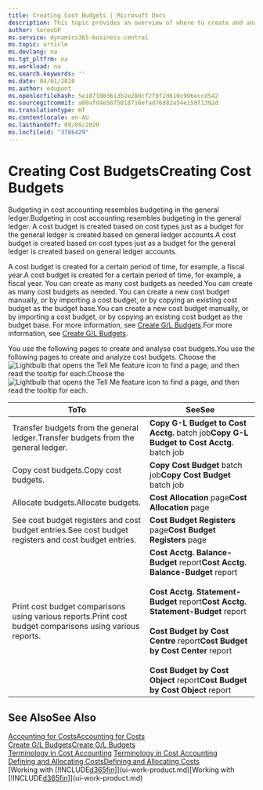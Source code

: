 ```yaml
---
title: Creating Cost Budgets | Microsoft Docs
description: This topic provides an overview of where to create and analyse cost budgets.
author: SorenGP
ms.service: dynamics365-business-central
ms.topic: article
ms.devlang: na
ms.tgt_pltfrm: na
ms.workload: na
ms.search.keywords: ''
ms.date: 04/01/2020
ms.author: edupont
ms.openlocfilehash: 5e1871083613b2e280cf2fbf2d610c996eccd542
ms.sourcegitcommit: a80afd4e5075018716efad76d82a54e158f1392d
ms.translationtype: HT
ms.contentlocale: en-AU
ms.lasthandoff: 09/09/2020
ms.locfileid: "3786429"
---
```

# <a name="creating-cost-budgets"></a><span data-ttu-id="34691-103">Creating Cost Budgets</span><span class="sxs-lookup"><span data-stu-id="34691-103">Creating Cost Budgets</span></span>
<span data-ttu-id="34691-104">Budgeting in cost accounting resembles budgeting in the general ledger.</span><span class="sxs-lookup"><span data-stu-id="34691-104">Budgeting in cost accounting resembles budgeting in the general ledger.</span></span> <span data-ttu-id="34691-105">A cost budget is created based on cost types just as a budget for the general ledger is created based on general ledger accounts.</span><span class="sxs-lookup"><span data-stu-id="34691-105">A cost budget is created based on cost types just as a budget for the general ledger is created based on general ledger accounts.</span></span>  

<span data-ttu-id="34691-106">A cost budget is created for a certain period of time, for example, a fiscal year.</span><span class="sxs-lookup"><span data-stu-id="34691-106">A cost budget is created for a certain period of time, for example, a fiscal year.</span></span> <span data-ttu-id="34691-107">You can create as many cost budgets as needed.</span><span class="sxs-lookup"><span data-stu-id="34691-107">You can create as many cost budgets as needed.</span></span> <span data-ttu-id="34691-108">You can create a new cost budget manually, or by importing a cost budget, or by copying an existing cost budget as the budget base.</span><span class="sxs-lookup"><span data-stu-id="34691-108">You can create a new cost budget manually, or by importing a cost budget, or by copying an existing cost budget as the budget base.</span></span> <span data-ttu-id="34691-109">For more information, see [Create G/L Budgets](finance-how-create-budgets.md).</span><span class="sxs-lookup"><span data-stu-id="34691-109">For more information, see [Create G/L Budgets](finance-how-create-budgets.md).</span></span>

<span data-ttu-id="34691-110">You use the following pages to create and analyse cost budgets.</span><span class="sxs-lookup"><span data-stu-id="34691-110">You use the following pages to create and analyze cost budgets.</span></span> <span data-ttu-id="34691-111">Choose the ![Lightbulb that opens the Tell Me feature](media/ui-search/search_small.png "Tell me what you want to do") icon to find a page, and then read the tooltip for each.</span><span class="sxs-lookup"><span data-stu-id="34691-111">Choose the ![Lightbulb that opens the Tell Me feature](media/ui-search/search_small.png "Tell me what you want to do") icon to find a page, and then read the tooltip for each.</span></span>

|<span data-ttu-id="34691-112">To</span><span class="sxs-lookup"><span data-stu-id="34691-112">To</span></span>|<span data-ttu-id="34691-113">See</span><span class="sxs-lookup"><span data-stu-id="34691-113">See</span></span>|  
|--------|---------|  
|<span data-ttu-id="34691-114">Transfer budgets from the general ledger.</span><span class="sxs-lookup"><span data-stu-id="34691-114">Transfer budgets from the general ledger.</span></span>|<span data-ttu-id="34691-115">**Copy G-L Budget to Cost Acctg.** batch job</span><span class="sxs-lookup"><span data-stu-id="34691-115">**Copy G-L Budget to Cost Acctg.** batch job</span></span>|  
|<span data-ttu-id="34691-116">Copy cost budgets.</span><span class="sxs-lookup"><span data-stu-id="34691-116">Copy cost budgets.</span></span>|<span data-ttu-id="34691-117">**Copy Cost Budget** batch job</span><span class="sxs-lookup"><span data-stu-id="34691-117">**Copy Cost Budget** batch job</span></span>|  
|<span data-ttu-id="34691-118">Allocate budgets.</span><span class="sxs-lookup"><span data-stu-id="34691-118">Allocate budgets.</span></span>|<span data-ttu-id="34691-119">**Cost Allocation** page</span><span class="sxs-lookup"><span data-stu-id="34691-119">**Cost Allocation** page</span></span>|  
|<span data-ttu-id="34691-120">See cost budget registers and cost budget entries.</span><span class="sxs-lookup"><span data-stu-id="34691-120">See cost budget registers and cost budget entries.</span></span>|<span data-ttu-id="34691-121">**Cost Budget Registers** page</span><span class="sxs-lookup"><span data-stu-id="34691-121">**Cost Budget Registers** page</span></span>|  
|<span data-ttu-id="34691-122">Print cost budget comparisons using various reports.</span><span class="sxs-lookup"><span data-stu-id="34691-122">Print cost budget comparisons using various reports.</span></span>|<span data-ttu-id="34691-123">**Cost Acctg. Balance-Budget** report</span><span class="sxs-lookup"><span data-stu-id="34691-123">**Cost Acctg. Balance-Budget** report</span></span><br /><br /> <span data-ttu-id="34691-124">**Cost Acctg. Statement-Budget** report</span><span class="sxs-lookup"><span data-stu-id="34691-124">**Cost Acctg. Statement-Budget** report</span></span><br /><br /> <span data-ttu-id="34691-125">**Cost Budget by Cost Centre** report</span><span class="sxs-lookup"><span data-stu-id="34691-125">**Cost Budget by Cost Center** report</span></span><br /><br /> <span data-ttu-id="34691-126">**Cost Budget by Cost Object** report</span><span class="sxs-lookup"><span data-stu-id="34691-126">**Cost Budget by Cost Object** report</span></span>|  

## <a name="see-also"></a><span data-ttu-id="34691-127">See Also</span><span class="sxs-lookup"><span data-stu-id="34691-127">See Also</span></span>  
[<span data-ttu-id="34691-128">Accounting for Costs</span><span class="sxs-lookup"><span data-stu-id="34691-128">Accounting for Costs</span></span>](finance-manage-cost-accounting.md)  
[<span data-ttu-id="34691-129">Create G/L Budgets</span><span class="sxs-lookup"><span data-stu-id="34691-129">Create G/L Budgets</span></span>](finance-how-create-budgets.md)  
<span data-ttu-id="34691-130">[Terminology in Cost Accounting](finance-terminology-in-cost-accounting.md) </span><span class="sxs-lookup"><span data-stu-id="34691-130">[Terminology in Cost Accounting](finance-terminology-in-cost-accounting.md) </span></span>  
[<span data-ttu-id="34691-131">Defining and Allocating Costs</span><span class="sxs-lookup"><span data-stu-id="34691-131">Defining and Allocating Costs</span></span>](finance-define-and-allocate-costs.md)  
<span data-ttu-id="34691-132">[Working with [!INCLUDE[d365fin](includes/d365fin_md.md)]](ui-work-product.md)</span><span class="sxs-lookup"><span data-stu-id="34691-132">[Working with [!INCLUDE[d365fin](includes/d365fin_md.md)]](ui-work-product.md)</span></span>
